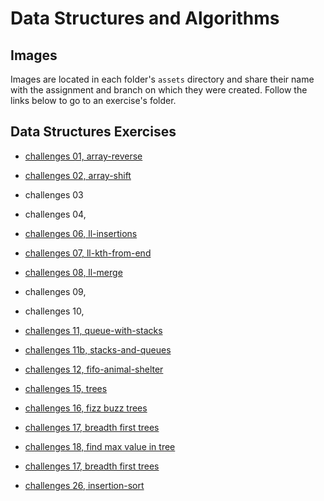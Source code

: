 # Data Structures and Algorithms

## Images
Images are located in each folder's `assets` directory and share their name with the assignment and branch on which they were created. Follow the links below to go to an exercise's folder.


## Data Structures Exercises
- [challenges 01, array-reverse](https://github.com/tylersayvetz/data-structures-and-algorithms/tree/master/code-challenges/array-reverse)
- [challenges 02, array-shift](https://github.com/tylersayvetz/data-structures-and-algorithms/tree/master/code-challenges/array-shift)
- challenges 03
- challenges 04, 
- [challenges 06, ll-insertions](https://github.com/tylersayvetz/data-structures-and-algorithms/tree/master/code-challenges/linked-list)
- [challenges 07, ll-kth-from-end](https://github.com/tylersayvetz/data-structures-and-algorithms/tree/master/code-challenges/linked-list)
- [challenges 08, ll-merge](https://github.com/tylersayvetz/data-structures-and-algorithms/tree/master/code-challenges/linked-list)
- challenges 09, 
- challenges 10, 
- [challenges 11, queue-with-stacks](https://github.com/tylersayvetz/data-structures-and-algorithms/tree/master/code-challenges/queue-with-stacks)

- [challenges 11b, stacks-and-queues](https://github.com/tylersayvetz/data-structures-and-algorithms/tree/master/code-challenges/stack-and-queue)
- [challenges 12, fifo-animal-shelter](https://github.com/tylersayvetz/data-structures-and-algorithms/tree/master/code-challenges/fifo-animal-shelter)

- [challenges 15, trees](https://github.com/tylersayvetz/data-structures-and-algorithms/tree/master/code-challenges/tree) 
- [challenges 16, fizz buzz trees](https://github.com/tylersayvetz/data-structures-and-algorithms/pull/31)

- [challenges 17, breadth first trees](https://github.com/tylersayvetz/data-structures-and-algorithms/pull/32)
- [challenges 18, find max value in tree](https://github.com/tylersayvetz/data-structures-and-algorithms/pull/33)

- [challenges 17, breadth first trees](https://github.com/tylersayvetz/data-structures-and-algorithms/pull/32)

- [challenges 26, insertion-sort](https://github.com/tylersayvetz/data-structures-and-algorithms/pull/32)
